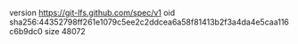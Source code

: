 version https://git-lfs.github.com/spec/v1
oid sha256:44352798ff261e1079c5ee2c2ddcea6a58f81413b2f3a4da4e5caa116c6b9dc0
size 48072
